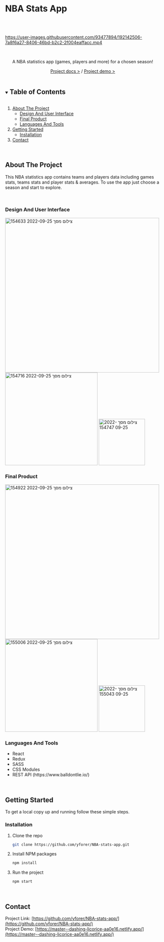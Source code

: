 # NBA Stats App
<br /><br />

https://user-images.githubusercontent.com/93477894/192142506-7a8f6a27-8406-46bd-b2c2-2f004eaffacc.mp4

<br />
<p align='center'>A NBA statistics app (games, players and more) for a chosen season!<p/>

<div align='center'>
<a href='https://github.com/yforer/NBA-stats-app/'>Project docs ></a>
/
<a href='https://master--dashing-licorice-aa0e16.netlify.app/'>Project demo ></a>
</div>

<br />

<!-- TABLE OF CONTENTS -->
<details open="open">
  <summary><h2 style="display: inline-block">Table of Contents</h2></summary>
  <ol>
    <li>
      <a href="#about-the-project">About The Project</a>
      <ul>
        <li><a href="#design-and-user-interface">Design And User Interface</a></li>
        <li><a href="#final-product">Final Product</a></li>
        <li><a href="#languages-and-tools">Languages And Tools</a></li>
      </ul>
    </li>
    <li>
      <a href="#getting-started">Getting Started</a>
      <ul>
        <li><a href="#installation">Installation</a></li>
      </ul>
    </li>
    <li><a href="#contact">Contact</a></li>
  </ol>
</details>

<br />

## About The Project

This NBA statistics app contains teams and players data including games stats, teams stats and player stats & averages.
To use the app just choose a season and start to explore.

<br />

### Design And User Interface

<img width="500" alt="צילום מסך 2022-09-25 154633" src="https://user-images.githubusercontent.com/93477894/192145554-451560b1-d256-4e9f-bd17-867ab0af31a3.png">
<img width="300" alt="צילום מסך 2022-09-25 154716" src="https://user-images.githubusercontent.com/93477894/192145559-5dbbcf61-89b0-400a-b3fe-0155f4c28b1a.png">
<img width="150" alt="צילום מסך 2022-09-25 154747" src="https://user-images.githubusercontent.com/93477894/192145565-ff143c0b-a6e7-48be-831f-ad066a7f94ce.png">

<br />

### Final Product

<img width="500" alt="צילום מסך 2022-09-25 154922" src="https://user-images.githubusercontent.com/93477894/192145787-3c266162-9661-4f3c-8f6f-9a8b34d95263.png">
<img width="300" alt="צילום מסך 2022-09-25 155006" src="https://user-images.githubusercontent.com/93477894/192145793-d1ad1218-7411-4dec-977a-443869594eba.png">
<img width="150" alt="צילום מסך 2022-09-25 155043" src="https://user-images.githubusercontent.com/93477894/192145797-b9ea301c-c0b7-47e4-a25c-475ac23b25a5.png">

<br />

### Languages And Tools
<ul>
  <li>React</li>
  <li>Redux</li>
  <li>SASS</li>
  <li>CSS Modules</li>
  <li>REST API (https://www.balldontlie.io/)</li>
 </ul>
  
<br />

## Getting Started
To get a local copy up and running follow these simple steps.

### Installation

1. Clone the repo
   ```sh
   git clone https://github.com/yforer/NBA-stats-app.git
   ```
2. Install NPM packages
   ```sh
   npm install
   ```
3. Run the project
   ```sh
   npm start
   ```


<br />

## Contact

Project Link: [https://github.com/yforer/NBA-stats-app/](https://github.com/yforer/NBA-stats-app/)
<br />
Project Demo: [https://master--dashing-licorice-aa0e16.netlify.app/](https://master--dashing-licorice-aa0e16.netlify.app/)






